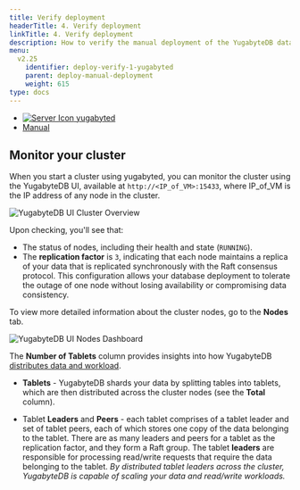 ```yaml
---
title: Verify deployment
headerTitle: 4. Verify deployment
linkTitle: 4. Verify deployment
description: How to verify the manual deployment of the YugabyteDB database cluster.
menu:
  v2.25
    identifier: deploy-verify-1-yugabyted
    parent: deploy-manual-deployment
    weight: 615
type: docs
---
```


<ul class="nav nav-tabs-alt nav-tabs-yb">
  <li >
    <a href="../verify-deployment-yugabyted/" class="nav-link active">
      <img src="/icons/database.svg" alt="Server Icon">
      yugabyted
    </a>
  </li>
  <li >
    <a href="../verify-deployment/" class="nav-link">
      <i class="icon-shell"></i>
      Manual
    </a>
  </li>
</ul>

## Monitor your cluster

When you start a cluster using yugabyted, you can monitor the cluster using the YugabyteDB UI, available at `http://<IP_of_VM>:15433`, where IP_of_VM is the IP address of any node in the cluster.

![YugabyteDB UI Cluster Overview](/images/quick_start/quick-start-ui-overview.png)

Upon checking, you'll see that:

* The status of nodes, including their health and state (`RUNNING`).
* The **replication factor** is `3`, indicating that each node maintains a replica of your data that is replicated synchronously with the Raft consensus protocol. This configuration allows your database deployment to tolerate the outage of one node without losing availability or compromising data consistency.

To view more detailed information about the cluster nodes, go to the **Nodes** tab.

![YugabyteDB UI Nodes Dashboard](/images/tutorials/build-and-learn/chpater2-yugabytedb-ui-nodes-tab.png)

The **Number of Tablets** column provides insights into how YugabyteDB [distributes data and workload](../../../architecture/docdb-sharding).

* **Tablets** - YugabyteDB shards your data by splitting tables into tablets, which are then distributed across the cluster nodes (see the **Total** column).

* Tablet **Leaders** and **Peers** - each tablet comprises of a tablet leader and set of tablet peers, each of which stores one copy of the data belonging to the tablet. There are as many leaders and peers for a tablet as the replication factor, and they form a Raft group. The tablet **leaders** are responsible for processing read/write requests that require the data belonging to the tablet. *By distributed tablet leaders across the cluster, YugabyteDB is capable of scaling your data and read/write workloads.*
